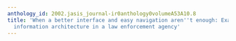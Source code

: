 ```yaml
---
anthology_id: 2002.jasis_journal-ir0anthology0volumeA53A10.8
title: 'When a better interface and easy navigation aren''t enough: Examining the
  information architecture in a law enforcement agency'
---
```

